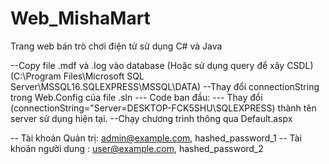 # Web_MishaMart
Trang web bán trò chơi điện tử sử dụng C# và Java

--Copy file .mdf và .log vào database (Hoặc sử dụng query để xây CSDL) (C:\Program Files\Microsoft SQL Server\MSSQL16.SQLEXPRESS\MSSQL\DATA)
--Thay đổi connectionString trong Web.Config của file .sln 
	 --- Code ban đầu: ---
	<connectionStrings>
		<add name="MyDatabaseConnection" connectionString="Server=DESKTOP-FCK5SHU\SQLEXPRESS;Database=MISHADB;Integrated Security=True;" providerName="System.Data.SqlClient" />
	</connectionStrings>
		Thay đổi (connectionString="Server=DESKTOP-FCK5SHU\SQLEXPRESS) thành tên server sử dụng hiện tại. 
--Chạy chương trình thông qua Default.aspx


-- Tài khoản Quản trị: admin@example.com, hashed_password_1 
-- Tài khoản người dung : user@example.com, hashed_password_2
